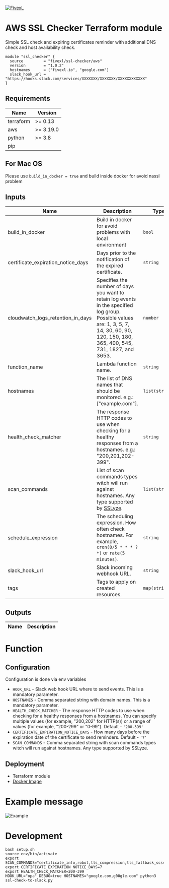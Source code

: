 [![FivexL](https://releases.fivexl.io/fivexlbannergit.jpg)](https://fivexl.io/)

# AWS SSL Checker Terraform module

Simple SSL check and expiring certificates reminder with additional DNS check and host availability check.

```hcl
module "ssl_checker" {
  source         = "fivexl/ssl-checker/aws"
  version        = "1.0.2"
  hostnames      = ["fivexl.io", "google.com"]
  slack_hook_url = "https://hooks.slack.com/services/XXXXXXX/XXXXXXX/XXXXXXXXXXXX"
}
```

## Requirements

| Name | Version |
|------|---------|
| terraform | >= 0.13 |
| aws | >= 3.19.0 |
| python | >= 3.8 |
| pip | |

## For Mac OS
Please use `build_in_docker = true` and build inside docker for avoid nassl problem

## Inputs

| Name | Description | Type | Default | Required |
|------|-------------|------|---------|:--------:|
| build_in_docker | Build in docker for avoid problems with local environment | `bool` | `false` | no |
| certificate_expiration_notice_days | Days prior to the notification of the expired certificate. | `string` | `"7"` | no |
| cloudwatch_logs_retention_in_days | Specifies the number of days you want to retain log events in the specified log group. Possible values are: 1, 3, 5, 7, 14, 30, 60, 90, 120, 150, 180, 365, 400, 545, 731, 1827, and 3653. | `number` | `14` | no |
| function_name | Lambda function name. | `string` | `"ssl-checker"` | no |
| hostnames | The list of DNS names that should be monitored. e.g.: [\"example.com\"]. | `list(string)` | | yes |
| health_check_matcher | The response HTTP codes to use when checking for a healthy responses from a hostnames. e.g.: \"200,201,202-399\". | `string` | `"200-399"` | no |
| scan_commands | List of scan commands types witch will run against hostnames. Any type supported by [SSLyze](https://nabla-c0d3.github.io/sslyze/documentation/available-scan-commands.html). | `list(string)` | `["certificate_info", "robot", "tls_compression", "tls_fallback_scsv", "heartbleed","http_headers", "openssl_ccs_injection", "session_renegotiation", "tls_1_1_cipher_suites","tls_1_2_cipher_suites", "tls_1_3_cipher_suites"]` | no |
| schedule_expression | The scheduling expression. How often check hostnames. For example, `cron(0/5 * * * ? *)` or `rate(5 minutes)`. | `string` | `"cron(0/5 * * * ? *)"` | no |
| slack_hook_url | Slack incoming webhook URL. | `string` | | yes |
| tags | Tags to apply on created resources. | `map(string)` | `{}` | no |

## Outputs

| Name | Description |
|------|-------------|

# Function 

## Configuration

Configuration is done via env variables

* `HOOK_URL` - Slack web hook URL where to send events. This is a mandatory parameter.
* `HOSTNAMES` - Comma separated string with domain names. This is a mandatory parameter.
* `HEALTH_CHECK_MATCHER` -  The response HTTP codes to use when checking for a healthy responses from a hostnames. You can specify multiple values (for example, "200,202" for HTTP(s)) or a range of values (for example, "200-299" or "0-99"). Default - `'200-399'`
* `CERTIFICATE_EXPIRATION_NOTICE_DAYS` -  How many days before the expiration date of the certificate to send reminders. Default - `'7'`
* `SCAN_COMMANDS` - Comma separated string with scan commands types witch will run against hostnames. Any type supported by SSLyze.

## Deployment

- Terraform module
- [Docker Image](https://hub.docker.com/r/fivexl/terraform-aws-ssl-checker)

# Example message

![Example](doc/example.jpg)

# Development

```
bash setup.sh
source env/bin/activate
export SCAN_COMMANDS="certificate_info,robot,tls_compression,tls_fallback_scsv,heartbleed,http_headers,openssl_ccs_injection,session_renegotiation,tls_1_1_cipher_suites,tls_1_2_cipher_suites,tls_1_3_cipher_suites"
export CERTIFICATE_EXPIRATION_NOTICE_DAYS=7
export HEALTH_CHECK_MATCHER=200-399
HOOK_URL="opa" DEBUG=true HOSTNAMES="google.com,g00gle.com" python3 ssl-check-to-slack.py
```